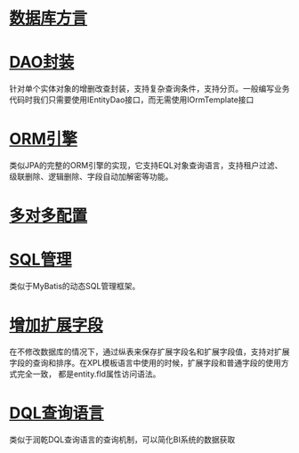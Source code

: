# [数据库方言](dialect.md)

# [DAO封装](dao.md)
针对单个实体对象的增删改查封装，支持复杂查询条件，支持分页。一般编写业务代码时我们只需要使用IEntityDao接口，而无需使用IOrmTemplate接口

# [ORM引擎](orm.md)
类似JPA的完整的ORM引擎的实现，它支持EQL对象查询语言，支持租户过滤、级联删除、逻辑删除、字段自动加解密等功能。

# [多对多配置](many-to-many.md)

# [SQL管理](sql-lib.md)
类似于MyBatis的动态SQL管理框架。

# [增加扩展字段](ext-field.md)
在不修改数据库的情况下，通过纵表来保存扩展字段名和扩展字段值，支持对扩展字段的查询和排序。在XPL模板语言中使用的时候，扩展字段和普通字段的使用方式完全一致，
都是entity.fld属性访问语法。

# [DQL查询语言](dql.md)
类似于润乾DQL查询语言的查询机制，可以简化BI系统的数据获取

